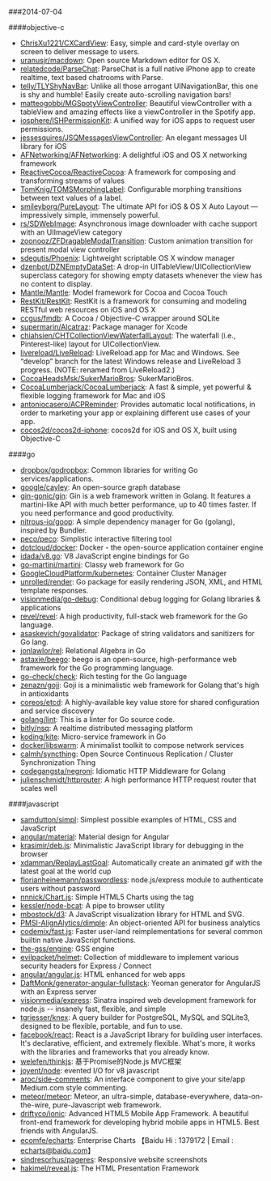 ###2014-07-04

####objective-c
* [ChrisXu1221/CXCardView](https://github.com/ChrisXu1221/CXCardView): Easy, simple and card-style overlay on screen to deliver message to users.
* [uranusjr/macdown](https://github.com/uranusjr/macdown): Open source Markdown editor for OS X.
* [relatedcode/ParseChat](https://github.com/relatedcode/ParseChat): ParseChat is a full native iPhone app to create realtime, text based chatrooms with Parse.
* [telly/TLYShyNavBar](https://github.com/telly/TLYShyNavBar): Unlike all those arrogant UINavigationBar, this one is shy and humble! Easily create auto-scrolling navigation bars!
* [matteogobbi/MGSpotyViewController](https://github.com/matteogobbi/MGSpotyViewController): Beautiful viewController with a tableView and amazing effects like a viewController in the Spotify app.
* [iosphere/ISHPermissionKit](https://github.com/iosphere/ISHPermissionKit): A unified way for iOS apps to request user permissions.
* [jessesquires/JSQMessagesViewController](https://github.com/jessesquires/JSQMessagesViewController): An elegant messages UI library for iOS
* [AFNetworking/AFNetworking](https://github.com/AFNetworking/AFNetworking): A delightful iOS and OS X networking framework
* [ReactiveCocoa/ReactiveCocoa](https://github.com/ReactiveCocoa/ReactiveCocoa): A framework for composing and transforming streams of values
* [TomKnig/TOMSMorphingLabel](https://github.com/TomKnig/TOMSMorphingLabel): Configurable morphing transitions between text values of a label.
* [smileyborg/PureLayout](https://github.com/smileyborg/PureLayout): The ultimate API for iOS & OS X Auto Layout — impressively simple, immensely powerful.
* [rs/SDWebImage](https://github.com/rs/SDWebImage): Asynchronous image downloader with cache support with an UIImageView category
* [zoonooz/ZFDragableModalTransition](https://github.com/zoonooz/ZFDragableModalTransition): Custom animation transition for present modal view controller
* [sdegutis/Phoenix](https://github.com/sdegutis/Phoenix): Lightweight scriptable OS X window manager
* [dzenbot/DZNEmptyDataSet](https://github.com/dzenbot/DZNEmptyDataSet): A drop-in UITableView/UICollectionView superclass category for showing empty datasets whenever the view has no content to display.
* [Mantle/Mantle](https://github.com/Mantle/Mantle): Model framework for Cocoa and Cocoa Touch
* [RestKit/RestKit](https://github.com/RestKit/RestKit): RestKit is a framework for consuming and modeling RESTful web resources on iOS and OS X
* [ccgus/fmdb](https://github.com/ccgus/fmdb): A Cocoa / Objective-C wrapper around SQLite
* [supermarin/Alcatraz](https://github.com/supermarin/Alcatraz): Package manager for Xcode
* [chiahsien/CHTCollectionViewWaterfallLayout](https://github.com/chiahsien/CHTCollectionViewWaterfallLayout): The waterfall (i.e., Pinterest-like) layout for UICollectionView.
* [livereload/LiveReload](https://github.com/livereload/LiveReload): LiveReload.app for Mac and Windows. See “develop” branch for the latest Windows release and LiveReload 3 progress. (NOTE: renamed from LiveReload2.)
* [CocoaHeadsMsk/SukerMarioBros](https://github.com/CocoaHeadsMsk/SukerMarioBros): SukerMarioBros.
* [CocoaLumberjack/CocoaLumberjack](https://github.com/CocoaLumberjack/CocoaLumberjack): A fast & simple, yet powerful & flexible logging framework for Mac and iOS
* [antoniocasero/ACPReminder](https://github.com/antoniocasero/ACPReminder): Provides automatic local notifications, in order to marketing your app or explaining different use cases of your app.
* [cocos2d/cocos2d-iphone](https://github.com/cocos2d/cocos2d-iphone): cocos2d for iOS and OS X, built using Objective-C

####go
* [dropbox/godropbox](https://github.com/dropbox/godropbox): Common libraries for writing Go services/applications.
* [google/cayley](https://github.com/google/cayley): An open-source graph database
* [gin-gonic/gin](https://github.com/gin-gonic/gin): Gin is a web framework written in Golang. It features a martini-like API with much better performance, up to 40 times faster. If you need performance and good productivity.
* [nitrous-io/goop](https://github.com/nitrous-io/goop): A simple dependency manager for Go (golang), inspired by Bundler.
* [peco/peco](https://github.com/peco/peco): Simplistic interactive filtering tool
* [dotcloud/docker](https://github.com/dotcloud/docker): Docker - the open-source application container engine
* [idada/v8.go](https://github.com/idada/v8.go): V8 JavaScript engine bindings for Go
* [go-martini/martini](https://github.com/go-martini/martini): Classy web framework for Go
* [GoogleCloudPlatform/kubernetes](https://github.com/GoogleCloudPlatform/kubernetes): Container Cluster Manager
* [unrolled/render](https://github.com/unrolled/render): Go package for easily rendering JSON, XML, and HTML template responses.
* [visionmedia/go-debug](https://github.com/visionmedia/go-debug): Conditional debug logging for Golang libraries & applications
* [revel/revel](https://github.com/revel/revel): A high productivity, full-stack web framework for the Go language.
* [asaskevich/govalidator](https://github.com/asaskevich/govalidator): Package of string validators and sanitizers for Go lang.
* [jonlawlor/rel](https://github.com/jonlawlor/rel): Relational Algebra in Go
* [astaxie/beego](https://github.com/astaxie/beego): beego is an open-source, high-performance web framework for the Go programming language.
* [go-check/check](https://github.com/go-check/check): Rich testing for the Go language
* [zenazn/goji](https://github.com/zenazn/goji): Goji is a minimalistic web framework for Golang that's high in antioxidants
* [coreos/etcd](https://github.com/coreos/etcd): A highly-available key value store for shared configuration and service discovery
* [golang/lint](https://github.com/golang/lint): This is a linter for Go source code.
* [bitly/nsq](https://github.com/bitly/nsq): A realtime distributed messaging platform
* [koding/kite](https://github.com/koding/kite): Micro-service framework in Go
* [docker/libswarm](https://github.com/docker/libswarm): A minimalist toolkit to compose network services
* [calmh/syncthing](https://github.com/calmh/syncthing): Open Source Continuous Replication / Cluster Synchronization Thing
* [codegangsta/negroni](https://github.com/codegangsta/negroni): Idiomatic HTTP Middleware for Golang
* [julienschmidt/httprouter](https://github.com/julienschmidt/httprouter): A high performance HTTP request router that scales well

####javascript
* [samdutton/simpl](https://github.com/samdutton/simpl): Simplest possible examples of HTML, CSS and JavaScript
* [angular/material](https://github.com/angular/material): Material design for Angular
* [krasimir/deb.js](https://github.com/krasimir/deb.js): Minimalistic JavaScript library for debugging in the browser
* [xdamman/ReplayLastGoal](https://github.com/xdamman/ReplayLastGoal): Automatically create an animated gif with the latest goal at the world cup
* [florianheinemann/passwordless](https://github.com/florianheinemann/passwordless): node.js/express module to authenticate users without password
* [nnnick/Chart.js](https://github.com/nnnick/Chart.js): Simple HTML5 Charts using the <canvas> tag
* [kessler/node-bcat](https://github.com/kessler/node-bcat): A pipe to browser utility
* [mbostock/d3](https://github.com/mbostock/d3): A JavaScript visualization library for HTML and SVG.
* [PMSI-AlignAlytics/dimple](https://github.com/PMSI-AlignAlytics/dimple): An object-oriented API for business analytics
* [codemix/fast.js](https://github.com/codemix/fast.js): Faster user-land reimplementations for several common builtin native JavaScript functions.
* [the-gss/engine](https://github.com/the-gss/engine): GSS engine
* [evilpacket/helmet](https://github.com/evilpacket/helmet): Collection of middleware to implement various security headers for Express / Connect
* [angular/angular.js](https://github.com/angular/angular.js): HTML enhanced for web apps
* [DaftMonk/generator-angular-fullstack](https://github.com/DaftMonk/generator-angular-fullstack): Yeoman generator for AngularJS with an Express server
* [visionmedia/express](https://github.com/visionmedia/express): Sinatra inspired web development framework for node.js -- insanely fast, flexible, and simple
* [tgriesser/knex](https://github.com/tgriesser/knex): A query builder for PostgreSQL, MySQL and SQLite3, designed to be flexible, portable, and fun to use.
* [facebook/react](https://github.com/facebook/react): React is a JavaScript library for building user interfaces. It's declarative, efficient, and extremely flexible. What's more, it works with the libraries and frameworks that you already know.
* [welefen/thinkjs](https://github.com/welefen/thinkjs): 基于Promise的Node.js MVC框架
* [joyent/node](https://github.com/joyent/node): evented I/O for v8 javascript
* [aroc/side-comments](https://github.com/aroc/side-comments): An interface component to give your site/app Medium.com style commenting.
* [meteor/meteor](https://github.com/meteor/meteor): Meteor, an ultra-simple, database-everywhere, data-on-the-wire, pure-Javascript web framework.
* [driftyco/ionic](https://github.com/driftyco/ionic): Advanced HTML5 Mobile App Framework. A beautiful front-end framework for developing hybrid mobile apps in HTML5. Best friends with AngularJS.
* [ecomfe/echarts](https://github.com/ecomfe/echarts): Enterprise Charts 【Baidu Hi : 1379172 | Email : echarts@baidu.com】
* [sindresorhus/pageres](https://github.com/sindresorhus/pageres): Responsive website screenshots
* [hakimel/reveal.js](https://github.com/hakimel/reveal.js): The HTML Presentation Framework
